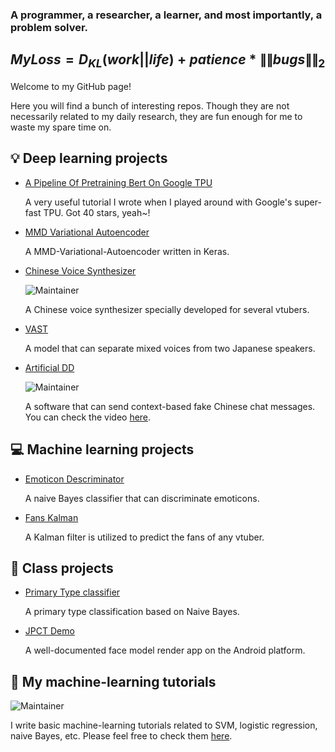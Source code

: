 ### A programmer, a researcher, a learner, and most importantly, a problem solver.
## $MyLoss = D_{KL}(work||life) + patience * \left \| \left \| bugs \right \| \right \| _2$  

Welcome to my GitHub page! 

Here you will find a bunch of interesting repos. Though they are not necessarily related to my daily research, they are fun enough for me to waste my spare time on.

## 💡 Deep learning projects

- [A Pipeline Of Pretraining Bert On Google TPU](https://github.com/pren1/A_Pipeline_Of_Pretraining_Bert_On_Google_TPU)

  A very useful tutorial I wrote when I played around with Google's super-fast TPU. Got 40 stars, yeah~!

- [MMD Variational Autoencoder](https://github.com/pren1/keras-MMD-Variational-Autoencoder)
  
  A MMD-Variational-Autoencoder written in Keras.
- [Chinese Voice Synthesizer](https://www.bilibili.com/video/BV1fS4y1k7C3/)
  
  ![Maintainer](https://img.shields.io/badge/Chinese-only-blue)
  
  A Chinese voice synthesizer specially developed for several vtubers. 
- [VAST](https://github.com/pren1/VAST)
  
  A model that can separate mixed voices from two Japanese speakers.   
- [Artificial DD](https://github.com/pren1/Artificial_dd)
  
  ![Maintainer](https://img.shields.io/badge/Chinese-only-blue)
  
  A software that can send context-based fake Chinese chat messages. You can check the video [here](https://www.bilibili.com/video/BV17J411n7Lx/). 

## 💻 Machine learning projects

- [Emoticon Descriminator](https://github.com/pren1/Fast_naive_bayes)
  
  A naive Bayes classifier that can discriminate emoticons.

- [Fans Kalman](https://github.com/pren1/fans_kalman)
  
  A Kalman filter is utilized to predict the fans of any vtuber.
## 📖 Class projects
- [Primary Type classifier](https://github.com/pren1/naive_bayes)

  A primary type classification based on Naive Bayes.

- [JPCT Demo](https://github.com/pren1/JPCT_demo)

  A well-documented face model render app on the Android platform.

## 🌟 My machine-learning tutorials

![Maintainer](https://img.shields.io/badge/Chinese-only-blue)

I write basic machine-learning tutorials related to SVM, logistic regression, naive Bayes, etc. Please feel free to check them [here](https://www.bilibili.com/read/readlist/rl619919).

